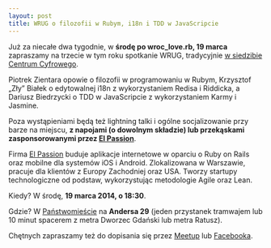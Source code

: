 ```yaml
---
layout: post
title: WRUG o filozofii w Rubym, i18n i TDD w JavaScripcie
---
```


Już za niecałe dwa tygodnie, w **środę po wroc_love.rb, 19 marca**
zapraszamy na trzecie w tym roku spotkanie WRUG, tradycyjnie
[w siedzibie Centrum Cyfrowego](http://panstwomiasto.pl).

Piotrek Zientara opowie o filozofii w programowaniu w Rubym, Krzysztof
„Zły” Białek o edytowalnej i18n z wykorzystaniem Redisa i Riddicka,
a Dariusz Biedrzycki o TDD w JavaScripcie z wykorzystaniem Karmy i Jasmine.

Poza wystąpieniami będą też lightning talki i ogólne
socjalizowanie przy barze na miejscu, **z napojami
(o dowolnym składzie) lub przekąskami zasponsorowanymi
przez [El Passion](http://www.elpassion.com)**.

Firma [El Passion](http://www.elpassion.com) buduje aplikacje
internetowe w oparciu o Ruby on Rails oraz mobilne dla systemów
iOS i Android. Zlokalizowana w Warszawie, pracuje dla klientów
z Europy Zachodniej oraz USA. Tworzy startupy technologiczne od
podstaw, wykorzystując metodologie Agile oraz Lean.

Kiedy? W środę, **19 marca 2014, o 18:30**.

Gdzie? W [Państwomieście](http://panstwomiasto.pl) na
**Andersa 29** (jeden przystanek tramwajem lub 10 minut
spacerem z metra Dworzec Gdański lub metra Ratusz).

Chętnych zapraszamy też do dopisania się przez
[Meetup](http://www.meetup.com/Warsaw-Ruby-Users-Group-WRUG/events/170171732/)
lub [Facebooka](https://www.facebook.com/events/681167371946916/).
